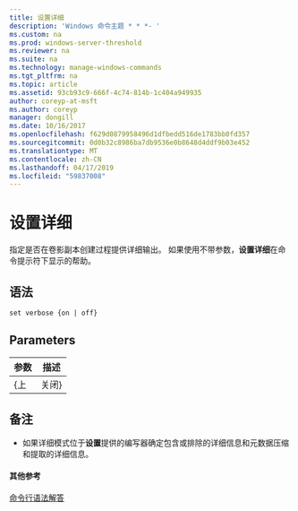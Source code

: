 ```yaml
---
title: 设置详细
description: 'Windows 命令主题 * * *- '
ms.custom: na
ms.prod: windows-server-threshold
ms.reviewer: na
ms.suite: na
ms.technology: manage-windows-commands
ms.tgt_pltfrm: na
ms.topic: article
ms.assetid: 93cb93c9-666f-4c74-814b-1c404a949935
author: coreyp-at-msft
ms.author: coreyp
manager: dongill
ms.date: 10/16/2017
ms.openlocfilehash: f629d0879958496d1dfbedd516de1783bb0fd357
ms.sourcegitcommit: 0d0b32c8986ba7db9536e0b8648d4ddf9b03e452
ms.translationtype: MT
ms.contentlocale: zh-CN
ms.lasthandoff: 04/17/2019
ms.locfileid: "59837008"
---
```

# <a name="set-verbose"></a>设置详细



指定是否在卷影副本创建过程提供详细输出。 如果使用不带参数，**设置详细**在命令提示符下显示的帮助。

## <a name="syntax"></a>语法

```
set verbose {on | off}
```

## <a name="parameters"></a>Parameters

|参数|描述|
|---------|-----------|
|{上 | 关闭}|打开或关闭详细模式。|

## <a name="remarks"></a>备注

-   如果详细模式位于**设置**提供的编写器确定包含或排除的详细信息和元数据压缩和提取的详细信息。

#### <a name="additional-references"></a>其他参考

[命令行语法解答](command-line-syntax-key.md)